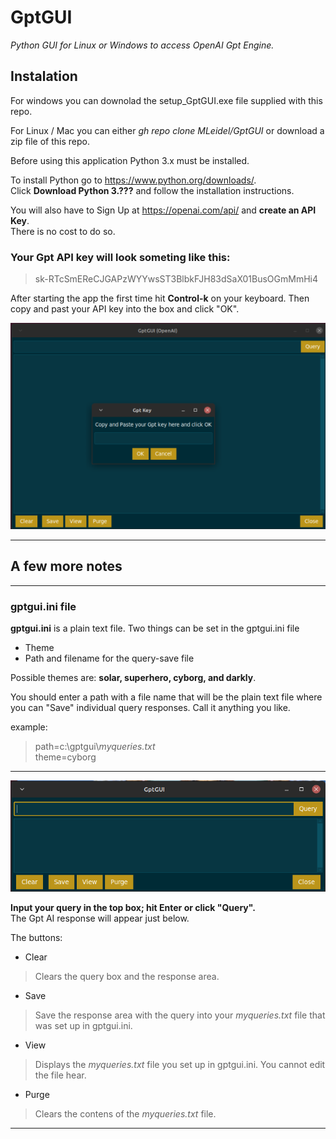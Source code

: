 # GptGUI
_Python GUI for Linux or Windows to access OpenAI Gpt Engine._

## Instalation

For windows you can downolad the setup_GptGUI.exe file supplied with this repo.

For Linux / Mac you can either _gh repo clone MLeidel/GptGUI_ or download a zip
file of this repo.


Before using this application Python 3.x must be installed.

To install Python go to https://www.python.org/downloads/.  
Click __Download Python 3.???__ and follow the installation instructions.

You will also have to Sign Up at https://openai.com/api/ and __create
an API Key__.  
There is no cost to do so.

### Your Gpt API key will look someting like this:
>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

After starting the app the first time hit __Control-k__ on your
keyboard.
Then copy and past your API key into the box and click "OK".

![input box](images/gptguiKey.png "input gpt key")

---

## A few more notes

---

### gptgui.ini file

__gptgui.ini__ is a plain text file.
Two things can be set in the gptgui.ini file
- Theme
- Path and filename for the query-save file

Possible themes are: __solar, superhero, cyborg, and darkly__.

You should enter a path with a file name that will be the
plain text file where you can "Save" individual query responses.
Call it anything you like.

example:
>path=c:\\gptgui\\_myqueries.txt_  
theme=cyborg

---

![alttext](images/GptGUI.png "GptGUI simple interface")

__Input your query in the top box; hit Enter or click "Query".__  
The Gpt AI response will appear just below.

The buttons:
- Clear
> Clears the query box and the response area.
- Save
> Save the response area with the query into your _myqueries.txt_ file
that was set up in gptgui.ini.
- View
> Displays the _myqueries.txt_ file you set up in gptgui.ini.
You cannot edit the file hear.
- Purge
> Clears the contens of the _myqueries.txt_ file.

---

